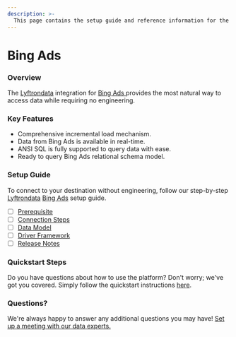 ```yaml
---
description: >-
  This page contains the setup guide and reference information for the Bing Ads source connector.
---
```


# Bing Ads

### Overview

The [Lyftrondata](https://www.lyftrondata.com/) integration for [Bing Ads](https://www.lyftrondata.com/integration/bing-ads/)[ ](https://www.lyftrondata.com/integration/bing-ads/)provides the most natural way to access data while requiring no engineering.

### Key Features

* Comprehensive incremental load mechanism.
* Data from Bing Ads is available in real-time.&#x20;
* ANSI SQL is fully supported to query data with ease.
* Ready to query Bing Ads relational schema model.

### Setup Guide

To connect to your destination without engineering, follow our step-by-step [Lyftrondata](https://www.lyftrondata.com/)  [Bing Ads](https://www.lyftrondata.com/integration/bing-ads/) setup guide.

* [ ] [Prerequisite](../../marketing-analytics/bing-ads/prerequisite.md)
* [ ] [Connection Steps](../../marketing-analytics/bing-ads/connection-steps.md)
* [ ] [Data Model](../../marketing-analytics/bing-ads/data-model/)
* [ ] [Driver Framework](../../marketing-analytics/bing-ads/driver-framework/)
* [ ] [Release Notes](../../marketing-analytics/bing-ads/release-notes.md)

### Quickstart Steps

Do you have questions about how to use the platform? Don't worry; we've got you covered. Simply follow the quickstart instructions [here](../../../quickstart-steps.md).

### Questions? <a href="#questions" id="questions"></a>

We're always happy to answer any additional questions you may have! [Set up a meeting with our data experts.](https://www.lyftrondata.com/book-a-meeting/)

